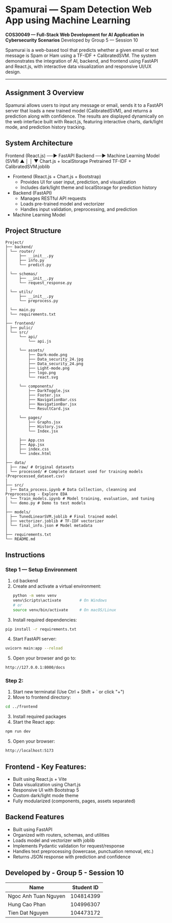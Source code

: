 # Spamurai — Spam Detection Web App using Machine Learning
**COS30049 — Full-Stack Web Development for AI Application in Cybersecurity Scenarios**
Developed by Group 5 — Session 10

Spamurai is a web-based tool that predicts whether a given email or text message is Spam or Ham using a TF-IDF + CalibratedSVM.
The system demonstrates the integration of AI, backend, and frontend using FastAPI and React.js, with interactive data visualization and responsive UI/UX design.

---

## Assignment 3 Overview
Spamurai allows users to input any message or email, sends it to a FastAPI server that loads a new trained model (CalibratedSVM),
and returns a prediction along with confidence.
The results are displayed dynamically on the web interface built with React.js, featuring interactive charts, dark/light mode, and prediction history tracking.

## System Architecture
Frontend (React.js) ──▶ FastAPI Backend ──▶ Machine Learning Model (SVM)
        ▲                                          │
        │                                          ▼
   Chart.js + localStorage          Pretrained TF-IDF + CalibratedSVM.joblib
- Frontend (React.js + Chart.js + Bootstrap)
  - Provides UI for user input, prediction, and visualization
  - Includes dark/light theme and localStorage for prediction history
- Backend (FastAPI)
  - Manages RESTful API requests
  - Loads pre-trained model and vectorizer
  - Handles input validation, preprocessing, and prediction
- Machine Learning Model

## Project Structure
```
Project/
├── backend/
│ └── router/
│     ├── __init__.py
│     ├── info.py
│     └── predict.py
│
│ └── schemas/
│     ├── __init__.py
│     └── request_response.py
│
│ └── utils/
│     ├── __init__.py
│     └── preprocess.py
│
│ └── main.py
│ └── requirements.txt
│
├── frontend/
│ ├── pulic/ 
│ └── src/
│     └── api/
│         └── api.js
│
│     └── assets/
│         ├── Dark-mode.png
│         ├── Data_security_24.jpg
│         ├── Data_security_24.png
│         ├── Light-mode.png
│         ├── logo.png
│         └── react.svg
│ 
│     └── components/
│         ├── DarkToggle.jsx
│         ├── Footer.jsx
│         ├── NavigationBar.css
│         ├── NavigationBar.jsx
│         └── ResultCard.jsx
│   
│     └── pages/
│         ├── Graphs.jsx
│         ├── History.jsx
│         └── Index.jsx
│ 
│     ├── App.css
│     ├── App.jsx
│     ├── index.css
│     └── index.html
│
├── data/
│ ├── raw/ # Original datasets
│ └── processed/ # Complete dataset used for training models (Preprocessed_dataset.csv)
│
├── src/
│ ├── Data_process.ipynb # Data Collection, cleanning and Preprocessing - Explore EDA
│ └── Train_models.ipynb # Model training, evaluation, and tuning
│ └── demo.py # Demo to test models 
│
├── models/
│ ├── TunedLinearSVM.joblib # Final trained model
│ ├── vectorizer.joblib # TF-IDF vectorizer
│ └── final_info.json # Model metadata
│
├── requirements.txt
└── README.md
```
## Instructions

### Step 1 — Setup Environment
1. cd backend
2. Create and activate a virtual environment:
   ```bash
   python -m venv venv
   venv\Scripts\activate        # On Windows
   # or
   source venv/bin/activate     # On macOS/Linux
   ```
3. Install required dependencies:
  ```bash
  pip install -r requirements.txt
  ```
4. Start FastAPI server:
  ```bash
  uvicorn main:app --reload
  ```
5. Open your browser and go to:
  ```bash
  http://127.0.0.1:8000/docs
  ```
### Step 2:
1. Start new terminatal (Use Ctrl + Shift + ` or click "+")
2. Move to frontend directory:
  ```bash
  cd ../frontend
  ```
3. Install required packages
4. Start the React app:
  ```bash
  npm run dev
  ```
5. Open your browser:
  ```bash
  http://localhost:5173
  
  ```

## Frontend - Key Features:
- Built using React.js + Vite
- Data visualization using Chart.js
- Responsive UI with Bootstrap 5
- Custom dark/light mode theme
- Fully modularized (components, pages, assets separated)

## Backend Features
- Built using FastAPI
- Organized with routers, schemas, and utilities
- Loads model and vectorizer with joblib
- Implements Pydantic validation for request/response
- Handles text preprocessing (lowercase, punctuation removal, etc.)
- Returns JSON response with prediction and confidence

## Developed by - Group 5 - Session 10
| Name                 | Student ID |
| -------------------- | ---------- |
| Ngoc Anh Tuan Nguyen | 104814399  |
| Hung Cao Phan        | 104996307  |
| Tien Dat Nguyen      | 104473172  |


